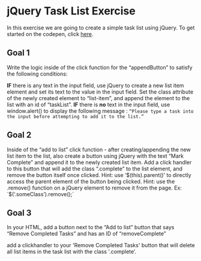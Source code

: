 # jQuery Task List Exercise

In this exercise we are going to create a simple task list using jQuery. To get started on the codepen, click [here](http://codepen.io/jtklier/pen/vmZYNP).

## Goal 1
 Write the logic inside of the click function for the “appendButton” to satisfy the following conditions:

**IF** there is any text in the input field, use jQuery to create a new list item element and set its text to the value in the input field. Set the class attribute of the newly created element to “list-item”, and append the element to the list with an id of “taskList”.
**IF** there is **no** text in the input field, use window.alert() to display the following message : `“Please type a task into the input before attempting to add it to the list.”`

## Goal 2
Inside of the “add to list” click function - after creating/appending the new list item to the list, also create a button using jQuery with the text “Mark Complete” and append it to the newly created list item. Add a click handler to this button that will add the class “.complete” to the list element, and remove the button itself once clicked. Hint: use ‘$(this).parent()’ to directly access the parent element of the button being clicked. Hint: use the .remove() function on a jQuery element to remove it from the page. Ex: `$(‘.someClass’).remove();`

## Goal 3
In your HTML, add a button next to the “Add to list” button that says “Remove Completed Tasks” and has an ID of “removeComplete”

add a clickhandler to your 'Remove Completed Tasks' button that will delete all list items in the task list with the class '.complete’.
